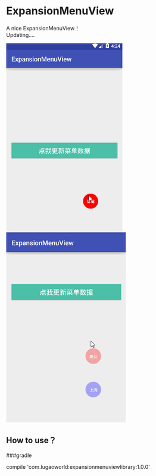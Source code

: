 # ExpansionMenuView

A nice ExpansionMenuView！</br>
Updating....

![image](https://github.com/lugaoworld/ExpansionMenuView/blob/master/gif/expansionmenuview.gif)
![image](https://github.com/lugaoworld/ExpansionMenuView/blob/master/gif/expansionmenuview2.gif)

## How to use？

###gradle

compile 'com.lugaoworld:expansionmenuviewlibrary:1.0.0'


